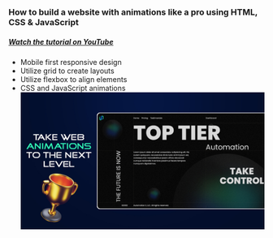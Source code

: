 ### How to build a website with animations like a pro using HTML, CSS & JavaScript 
##### [Watch the tutorial on YouTube]([https://youtu.be/oBKs1ef0LzI](https://youtu.be/WjpDbn-IsFk))
- Mobile first responsive design
- Utilize grid to create layouts
- Utilize flexbox to align elements
- CSS and JavaScript animations
![Project humbnail](./thumbnail.jpg)
